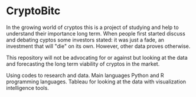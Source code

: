 # CryptoBitc

In the growing world of cryptos this is a project of studying and help to understand their importance long term. 
When people first started discuss and debating cyptos some investors stated: it was just a fade, an investment that will "die" on its own. However, other data 
proves otherwise.

This repository will not be advocating for or against but looking at the data and forecasting the long term viability of cryptos in the market.

Using codes to research and data. Main languages Python and R programming languages. Tableau for looking at the data with visualization intelligence tools. 
